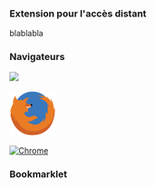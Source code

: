 ### Extension pour l'accès distant

blablabla

### Navigateurs

[<img src="/lama-addons/assets/app-chrome.png">](https://chrome.google.com/webstore/detail/lama/cakeojbohkollebkgkdigjgfkjnahchh)

[<img src="https://github.com/SCD-Aix-Marseille-Universite/lama-addons/blob/gh-pages/assets/img/app-firefox.png">](https://addons.mozilla.org/fr/firefox/addon/lama/)

<a href="http://example.com/" target="_blank"></a>

<a href="https://chrome.google.com/webstore/detail/lama/cakeojbohkollebkgkdigjgfkjnahchh" target="_blank"><img src="/lama-addons/assets/app-chrome.png" alt="Chrome"></a>

### Bookmarklet

